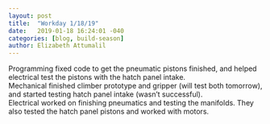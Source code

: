 ```yaml
---
layout: post
title:  "Workday 1/18/19"
date:   2019-01-18 16:24:01 -040
categories: [blog, build-season]
author: Elizabeth Attumalil
---
```

Programming fixed code to get the pneumatic pistons finished, and helped electrical test the pistons with the hatch panel intake.  
Mechanical finished climber prototype and gripper (will test both tomorrow), and started testing hatch panel intake (wasn’t successful).  
Electrical worked on finishing pneumatics and testing the manifolds. They also tested the hatch panel pistons and worked with motors.

